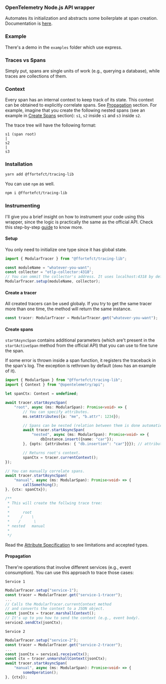 ### OpenTelemetry Node.js API wrapper

Automates its initialization and abstracts some boilerplate at span creation.
Documentation is [here](https://ffortefct.github.io/tracing-lib/).

### Example

There's a demo in the `examples` folder which use express.

### Traces vs Spans

Simply put, spans are single units of work (e.g., querying a database), while traces are collections of them.

### Context

Every span has an internal context to keep track of its state. This context can be obtained to explicitly correlate spans. See [Propagation](#propagation) section.
For example, imagine that you create the following nested spans (see an example in [Create Spans](#create-spans) section): `s1`, `s2` inside `s1` and `s3` inside `s2`.

The trace tree will have the following format:

```
s1 (span root)
|
s2
|
s3
```

### Installation

```sh
yarn add @ffortefct/tracing-lib
```

You can use `npm` as well.

```sh
npm i @ffortefct/tracing-lib
```

### Instrumenting

I'll give you a brief insight on how to instrument your code using this wrapper, since the logic is practically the same as the official API.
Check this step-by-step [guide](https://opentelemetry.io/docs/instrumentation/js/manual/) to know more.

#### Setup

You only need to initialize one type since it has global state.

```typescript
import { ModularTracer } from "@ffortefct/tracing-lib";

const moduleName = "whatever-you-want";
const collector = "otlp-collector:4318";
// You can ommit the collector's address. It uses localhost:4318 by default.
ModularTracer.setup(moduleName, collector);
```

#### Create a tracer 

All created tracers can be used globaly. If you try to get the same tracer more than one time, the method will return the same instance.

```typescript
const tracer: ModularTracer = ModularTracer.get("whatever-you-want");
```

#### Create spans

`startAsyncSpan` contains additional parameters (which are't present in the `startActiveSpan` method from the official API) that you can use to fine tune the span.

If some error is thrown inside a span function, it registers the traceback in the span's log. The exception is rethrown by default (`demo` has an example of it).

```typescript
import { ModularSpan } from "@ffortefct/tracing-lib";
import { Context } from "@opentelemetry/api";

let spanCtx: Context = undefined;

await tracer.startAsyncSpan(
    "root", async (ms: ModularSpan): Promise<void> => {
        // You can specify attributes.
        ms.setAttributes({a: "me", "b.attr": 1234});

        // Spans can be nested (relation between them is done automatically).
        await tracer.startAsyncSpan(
            "nested", async (ms: ModularSpan): Promise<void> => {
                dbInstance.insert({name: "car"});
        }, {opts: {attributes: { "db.insertion": "car"}}}); // attributes that are inserted at span creation.

        // Returns root's context.
        spanCtx = tracer.currentContext();
});

// You can manually correlate spans.
await tracer.startAsyncSpan(
    "manual", async (ms: ModularSpan): Promise<void> => {
        callSomething();
}, {ctx: spanCtx});

/** 
 * This will create the follwing trace tree:
 *
 *      root
 *     /    \
 *    /      \
 * nested   manual
 *
 */
```

Read the [Attribute Specification](https://opentelemetry.io/docs/specs/otel/common/) to see limitations and accepted types.

#### Propagation

There're operations that involve different services (e.g., event consumption). You can use this approach to trace those cases:

`Service 1`

```typescript
ModularTracer.setup("service-1");
const tracer = ModularTracer.get("service-1-tracer");
...
// Calls the ModularTracer.currentContext method 
// and converts the context to a JSON object.
const jsonCtx = tracer.marshallContext();
// It's up to you how to send the context (e.g., event body).
service2.sendCtx(jsonCtx);
```

`Service 2`

```typescript
ModularTracer.setup("service-2");
const tracer = ModularTracer.get("service-2-tracer");
...
const jsonCtx = service1.receiveCtx();
const ctx = tracer.unmarshallContext(jsonCtx);
await tracer.startAsyncSpan(
    "manual", async (ms: ModularSpan): Promise<void> => {
        someOperation();
}, {ctx});
```

